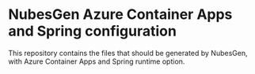 # NubesGen Azure Container Apps and Spring configuration

This repository contains the files that should be generated by NubesGen, with Azure Container Apps and Spring runtime option.
